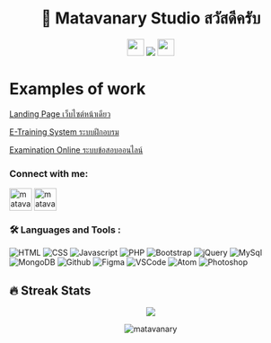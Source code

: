 <h1 align="center">👋 Matavanary Studio สวัสดีครับ</h1>

<p align="center"> 
  <img src="https://media.giphy.com/media/iY8CRBdQXODJSCERIr/giphy.gif" width="30px">
  <img src="https://komarev.com/ghpvc/?username=matavanary&label=จำนวนผู้เข้าชม&color=0e75b6&style=flat"/>
  <img src="https://media.giphy.com/media/iY8CRBdQXODJSCERIr/giphy.gif" width="30px"> 
</p>


# Examples of work

[Landing Page เว็บไซต์หน้าเดียว](https://github.com/matavanary/MY_PROJECT/tree/main/TOTAL/Matavanary001)

[E-Training System ระบบฝึกอบรม](https://github.com/ENOMBAN/MY_PROJECT/tree/main/TOTAL/e-Training%20System)

[Examination Online ระบบข้อสอบออนไลน์](https://github.com/ENOMBAN/MY_PROJECT/tree/main/TOTAL/exam%20online)

<h3 align="left">Connect with me:</h3>
<p align="left">
  <a href="https://www.facebook.com/ID.GRKCaesar" target="_blank"><img align="center" src="https://raw.githubusercontent.com/rahuldkjain/github-profile-readme-generator/master/src/images/icons/Social/facebook.svg" alt="matavanary" height="40" width="40" /></a>
  <a href="https://lin.ee/CaaCtp3" target="blank"><img align="center" src="https://upload.wikimedia.org/wikipedia/commons/thumb/4/41/LINE_logo.svg/800px-LINE_logo.svg.png" alt="matavanary" height="40" width="40" /></a>
</p>

### :hammer_and_wrench: Languages and Tools :
<p align="left"> 
  <img src="https://skillicons.dev/icons?i=html" title="HTML"/>
  <img src="https://skillicons.dev/icons?i=css" title="CSS"/>
  <img src="https://skillicons.dev/icons?i=js" title="Javascript"/>
  <img src="https://skillicons.dev/icons?i=php" title="PHP"/>
  <img src="https://skillicons.dev/icons?i=bootstrap" title="Bootstrap"/>
  <img src="https://skillicons.dev/icons?i=jquery" title="jQuery"/>
  <img src="https://skillicons.dev/icons?i=mysql" title="MySql"/>
  <img src="https://skillicons.dev/icons?i=mongodb" title="MongoDB"/>
  <img src="https://skillicons.dev/icons?i=github" title="Github"/>
  <img src="https://skillicons.dev/icons?i=figma" title="Figma"/>
  <img src="https://skillicons.dev/icons?i=vscode" title="VSCode"/>
  <img src="https://skillicons.dev/icons?i=atom" title="Atom"/>
  <img src="https://skillicons.dev/icons?i=ps" title="Photoshop"/>
  <!-- <img src="https://skillicons.dev/icons?i=html,css,js,bootstrap,jquery,mysql,php,github,figma,vscode,atom,ps,pr" title="CSS3"/> -->
</p>

## 🔥 Streak Stats
<p align="center">
  <img src="https://github-readme-streak-stats.herokuapp.com/?user=matavanary&theme=dark&date_format=M%20j%5B%2C%20Y%5D&border=FF4500&ring=FF4500&currStreakNum=F1F1F1&sideNums=E2E0DE&currStreakLabel=FF4E01&sideLabels=FF5600&stroke=FF4500&fire=FE4906&dates=E5E5E5)](https://git.io/streak-stats" />
</p>

<p align="center"><img src="https://github-readme-stats.vercel.app/api?username=matavanary&theme=midnight-purple&show_icons=true&include_all_commits=true&count_private=true&hide=issues" alt="matavanary"/>
</p>
